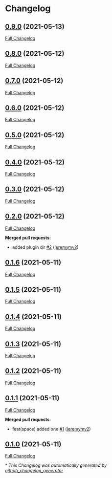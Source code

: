 # Changelog

## [0.9.0](https://github.com/jeremymv2/bumper2/tree/0.9.0) (2021-05-13)

[Full Changelog](https://github.com/jeremymv2/bumper2/compare/0.8.0...0.9.0)

## [0.8.0](https://github.com/jeremymv2/bumper2/tree/0.8.0) (2021-05-12)

[Full Changelog](https://github.com/jeremymv2/bumper2/compare/0.7.0...0.8.0)

## [0.7.0](https://github.com/jeremymv2/bumper2/tree/0.7.0) (2021-05-12)

[Full Changelog](https://github.com/jeremymv2/bumper2/compare/0.6.0...0.7.0)

## [0.6.0](https://github.com/jeremymv2/bumper2/tree/0.6.0) (2021-05-12)

[Full Changelog](https://github.com/jeremymv2/bumper2/compare/0.5.0...0.6.0)

## [0.5.0](https://github.com/jeremymv2/bumper2/tree/0.5.0) (2021-05-12)

[Full Changelog](https://github.com/jeremymv2/bumper2/compare/0.4.0...0.5.0)

## [0.4.0](https://github.com/jeremymv2/bumper2/tree/0.4.0) (2021-05-12)

[Full Changelog](https://github.com/jeremymv2/bumper2/compare/0.3.0...0.4.0)

## [0.3.0](https://github.com/jeremymv2/bumper2/tree/0.3.0) (2021-05-12)

[Full Changelog](https://github.com/jeremymv2/bumper2/compare/0.2.0...0.3.0)

## [0.2.0](https://github.com/jeremymv2/bumper2/tree/0.2.0) (2021-05-12)

[Full Changelog](https://github.com/jeremymv2/bumper2/compare/0.1.6...0.2.0)

**Merged pull requests:**

- added plugin dir [\#2](https://github.com/jeremymv2/bumper2/pull/2) ([jeremymv2](https://github.com/jeremymv2))

## [0.1.6](https://github.com/jeremymv2/bumper2/tree/0.1.6) (2021-05-11)

[Full Changelog](https://github.com/jeremymv2/bumper2/compare/0.1.5...0.1.6)

## [0.1.5](https://github.com/jeremymv2/bumper2/tree/0.1.5) (2021-05-11)

[Full Changelog](https://github.com/jeremymv2/bumper2/compare/0.1.4...0.1.5)

## [0.1.4](https://github.com/jeremymv2/bumper2/tree/0.1.4) (2021-05-11)

[Full Changelog](https://github.com/jeremymv2/bumper2/compare/0.1.3...0.1.4)

## [0.1.3](https://github.com/jeremymv2/bumper2/tree/0.1.3) (2021-05-11)

[Full Changelog](https://github.com/jeremymv2/bumper2/compare/0.1.2...0.1.3)

## [0.1.2](https://github.com/jeremymv2/bumper2/tree/0.1.2) (2021-05-11)

[Full Changelog](https://github.com/jeremymv2/bumper2/compare/0.1.1...0.1.2)

## [0.1.1](https://github.com/jeremymv2/bumper2/tree/0.1.1) (2021-05-11)

[Full Changelog](https://github.com/jeremymv2/bumper2/compare/0.1.0...0.1.1)

**Merged pull requests:**

- feat\(space\) added one [\#1](https://github.com/jeremymv2/bumper2/pull/1) ([jeremymv2](https://github.com/jeremymv2))

## [0.1.0](https://github.com/jeremymv2/bumper2/tree/0.1.0) (2021-05-11)

[Full Changelog](https://github.com/jeremymv2/bumper2/compare/3042f7ffb5aa57340775b353dee9df46bdfde348...0.1.0)



\* *This Changelog was automatically generated by [github_changelog_generator](https://github.com/github-changelog-generator/github-changelog-generator)*
